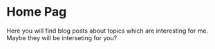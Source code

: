 # Home Pag
Here you will find blog posts about topics which are interesting for me. Maybe they will be interseting for you?

